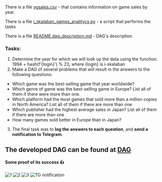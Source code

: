 There is a file [vgsales.csv](https://github.com/IharSkalaban/AirFlow_to_solve_analytical-_problems/blob/main/vgsales.csv) -  that contains information on game sales by year.

There is a file [i_skalaban_games_analitycs.py](https://github.com/IharSkalaban/AirFlow_to_solve_analytical-_problems/blob/main/i_skalaban_games_analitycs.py) - a script that performs the tasks

There is a file [README.dag_description.md](https://github.com/IharSkalaban/AirFlow_to_solve_analytical-_problems/blob/main/README.dag_description.md) - DAG's description
### Tasks:

1.  Determine the year for which we will look up the data using the function: 1994 + hash(f'{login}') % 23, where {login} is i-skalaban
2.  Make a DAG of several problems that will result in the answers to the following questions:
- Which game was the best-selling game that year worldwide?
- Which genre of game was the best-selling game in Europe? List all of them if there were more than one.
- Which platform had the most games that sold more than a million copies in North America?
List all of them if there are more than one
 - Which publisher had the highest average sales in Japan?
List all of them if there are more than one
 - How many games sold better in Europe than in Japan?

3. The final task was to **log the answers to each question**, and  **send a notification to Telegram**.


## The developed DAG can be found at [DAG](https://airflow-da.lab.karpov.courses/code?dag_id=i_skalaban_games_analitycs)
#### Some proof of its success 👍 
![1](https://i.ibb.co/7RchqWP/DAG-TREE.jpg)
![2](https://i.ibb.co/m9rp1zw/DAG-Graph.jpg)
![3](https://i.ibb.co/7g0cp5Q/DAG-LOGS.jpg)
![TG notification](https://i.ibb.co/BwH0WnP/Notification.jpg)
